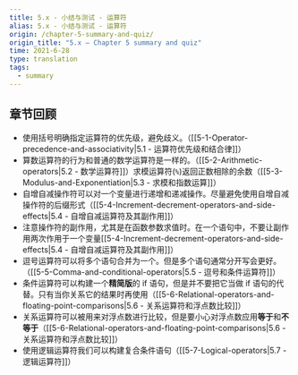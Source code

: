 ```yaml
---
title: 5.x - 小结与测试 - 运算符
alias: 5.x - 小结与测试 - 运算符
origin: /chapter-5-summary-and-quiz/
origin_title: "5.x — Chapter 5 summary and quiz"
time: 2021-6-28
type: translation
tags:
  - summary
---
```


## 章节回顾

- 使用括号明确指定运算符的优先级，避免歧义。（[[5-1-Operator-precedence-and-associativity|5.1 - 运算符优先级和结合律]]）
- 算数运算符的行为和普通的数学运算符是一样的。（[[5-2-Arithmetic-operators|5.2 - 数学运算符]]）求模运算符(`%`)返回正数相除的余数（[[5-3-Modulus-and-Exponentiation|5.3 - 求模和指数运算]]）
- 自增自减操作符可以对一个变量进行递增和递减操作。尽量避免使用自增自减操作符的后缀形式（[[5-4-Increment-decrement-operators-and-side-effects|5.4 - 自增自减运算符及其副作用]]）
- 注意操作符的副作用，尤其是在函数参数求值时。在一个语句中，不要让副作用两次作用于一个变量[[5-4-Increment-decrement-operators-and-side-effects|5.4 - 自增自减运算符及其副作用]]）
- 逗号运算符可以将多个语句合并为一个。但是多个语句通常分开写会更好。（[[5-5-Comma-and-conditional-operators|5.5 - 逗号和条件运算符]]）
- 条件运算符可以构建一个**精简版**的 if 语句，但是并不要把它当做 if 语句的代替。只有当你关系它的结果时再使用（[[5-6-Relational-operators-and-floating-point-comparisons|5.6 - 关系运算符和浮点数比较]]）
- 关系运算符可以被用来对浮点数进行比较，但是要小心对浮点数应用**等于**和**不等于**（[[5-6-Relational-operators-and-floating-point-comparisons|5.6 - 关系运算符和浮点数比较]]）
- 使用逻辑运算符我们可以构建复合条件语句（[[5-7-Logical-operators|5.7 - 逻辑运算符]]）
